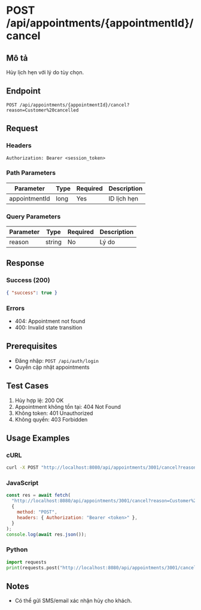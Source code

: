 # POST /api/appointments/{appointmentId}/cancel

## Mô tả

Hủy lịch hẹn với lý do tùy chọn.

## Endpoint

```
POST /api/appointments/{appointmentId}/cancel?reason=Customer%20cancelled
```

## Request

### Headers

```
Authorization: Bearer <session_token>
```

### Path Parameters

| Parameter     | Type | Required | Description |
| ------------- | ---- | -------- | ----------- |
| appointmentId | long | Yes      | ID lịch hẹn |

### Query Parameters

| Parameter | Type   | Required | Description |
| --------- | ------ | -------- | ----------- |
| reason    | string | No       | Lý do       |

## Response

### Success (200)

```json
{ "success": true }
```

### Errors

- 404: Appointment not found
- 400: Invalid state transition

## Prerequisites

- Đăng nhập: `POST /api/auth/login`
- Quyền cập nhật appointments

## Test Cases

1. Hủy hợp lệ: 200 OK
2. Appointment không tồn tại: 404 Not Found
3. Không token: 401 Unauthorized
4. Không quyền: 403 Forbidden

## Usage Examples

### cURL

```bash
curl -X POST "http://localhost:8080/api/appointments/3001/cancel?reason=Customer%20cancelled" -H "Authorization: Bearer <token>"
```

### JavaScript

```javascript
const res = await fetch(
  "http://localhost:8080/api/appointments/3001/cancel?reason=Customer%20cancelled",
  {
    method: "POST",
    headers: { Authorization: "Bearer <token>" },
  }
);
console.log(await res.json());
```

### Python

```python
import requests
print(requests.post("http://localhost:8080/api/appointments/3001/cancel", headers={"Authorization":"Bearer <token>"}, params={"reason":"Customer cancelled"}).json())
```

## Notes

- Có thể gửi SMS/email xác nhận hủy cho khách.
